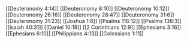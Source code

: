 [[Deuteronomy 4:14]]
[[Deuteronomy 8:10]]
[[Deuteronomy 10:12]]
[[Deuteronomy 26:16]]
[[Deuteronomy 28:47]]
[[Deuteronomy 31:6]]
[[Deuteronomy 31:23]]
[[Joshua 1:6]]
[[Psalms 116:12]]
[[Psalms 138:3]]
[[Isaiah 40:31]]
[[Daniel 10:19]]
[[2 Corinthians 12:9]]
[[Ephesians 3:16]]
[[Ephesians 6:10]]
[[Philippians 4:13]]
[[Colossians 1:11]]
